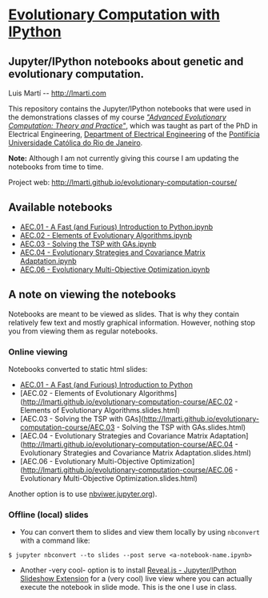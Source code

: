 # [Evolutionary Computation with IPython](http://lmarti.github.io/evolutionary-computation-course/)
## Jupyter/IPython notebooks about genetic and evolutionary computation.

Luis Martí -- http://lmarti.com

This repository contains the Jupyter/IPython notebooks that were used in the demonstrations classes of my course [_"Advanced Evolutionary Computation: Theory and Practice"_](http://lmarti.com/aec-2014), which was taught as part of the PhD in Electrical Engineering, [Department of Electrical Engineering](http://www.ele.puc-rio.br/) of the [Pontifícia Universidade Católica do Rio de Janeiro](http://www.puc-rio.br/).

**Note:** Although I am not currently giving this course I am updating the notebooks from time to time.

Project web: http://lmarti.github.io/evolutionary-computation-course/

## Available notebooks

* [AEC.01 - A Fast (and Furious) Introduction to Python.ipynb](http://nbviewer.ipython.org/github/lmarti/evolutionary-computation-course/blob/master/AEC.01%20-%20A%20Fast%20%28and%20Furious%29%20Introduction%20to%20Python.ipynb)
* [AEC.02 - Elements of Evolutionary Algorithms.ipynb](http://nbviewer.ipython.org/github/lmarti/evolutionary-computation-course/blob/master/AEC.02%20-%20Elements%20of%20Evolutionary%20Algorithms.ipynb)
* [AEC.03 - Solving the TSP with GAs.ipynb](http://nbviewer.ipython.org/github/lmarti/evolutionary-computation-course/blob/master/AEC.03%20-%20Solving%20the%20TSP%20with%20GAs.ipynb)
* [AEC.04 - Evolutionary Strategies and Covariance Matrix Adaptation.ipynb](http://nbviewer.ipython.org/github/lmarti/evolutionary-computation-course/blob/master/AEC.04%20-%20Evolutionary%20Strategies%20and%20Covariance%20Matrix%20Adaptation.ipynb)
* [AEC.06 - Evolutionary Multi-Objective Optimization.ipynb](http://nbviewer.ipython.org/github/lmarti/evolutionary-computation-course/blob/master/AEC.06%20-%20Evolutionary%20Multi-Objective%20Optimization.ipynb)

## A note on viewing the notebooks

Notebooks are meant to be viewed as slides. That is why they contain relatively few text and mostly graphical information. However, nothing stop you from viewing them as regular notebooks.

### Online viewing

Notebooks converted to static html slides:
* [AEC.01 - A Fast (and Furious) Introduction to Python](http://lmarti.github.io/evolutionary-computation-course/AEC.01%20-%20A%20Fast%20(and%20Furious)%20Introduction%20to%20Python.slides.html)
* [AEC.02 - Elements of Evolutionary Algorithms](http://lmarti.github.io/evolutionary-computation-course/AEC.02 - Elements of Evolutionary Algorithms.slides.html)
* [AEC.03 - Solving the TSP with GAs](http://lmarti.github.io/evolutionary-computation-course/AEC.03 - Solving the TSP with GAs.slides.html)
* [AEC.04 - Evolutionary Strategies and Covariance Matrix Adaptation](http://lmarti.github.io/evolutionary-computation-course/AEC.04 - Evolutionary Strategies and Covariance Matrix Adaptation.slides.html)
* [AEC.06 - Evolutionary Multi-Objective Optimization](http://lmarti.github.io/evolutionary-computation-course/AEC.06 - Evolutionary Multi-Objective Optimization.slides.html)

Another option is to use [nbviwer.jupyter.org](http://nbviwer.jupyter.org)).

### Offline (local) slides

* You can convert them to slides and view them locally by using `nbconvert` with a command like:

```
$ jupyter nbconvert --to slides --post serve <a-notebook-name.ipynb>
```

* Another -very cool- option is to install [Reveal.js - Jupyter/IPython Slideshow Extension](https://github.com/damianavila/live_reveal) for a (very cool) live view where you can actually execute the notebook in slide mode. This is the one I use in class.
